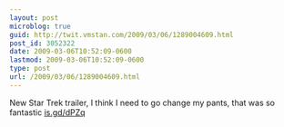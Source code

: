 ```yaml
---
layout: post
microblog: true
guid: http://twit.vmstan.com/2009/03/06/1289004609.html
post_id: 3052322
date: 2009-03-06T10:52:09-0600
lastmod: 2009-03-06T10:52:09-0600
type: post
url: /2009/03/06/1289004609.html
---
```

New Star Trek trailer, I think I need to go change my pants, that was so fantastic [is.gd/dPZq](http://is.gd/dPZq)
